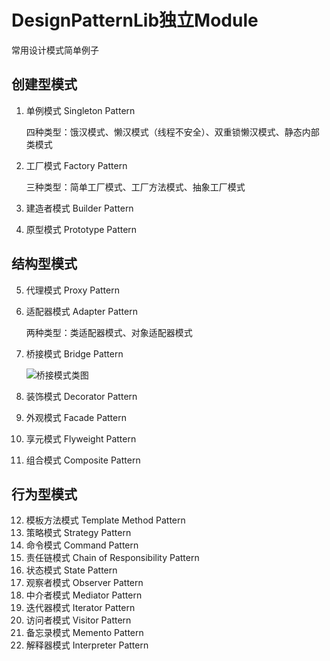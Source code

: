 # DesignPatternLib独立Module
 常用设计模式简单例子   
## 创建型模式
1. 单例模式 Singleton Pattern    

   四种类型：饿汉模式、懒汉模式（线程不安全）、双重锁懒汉模式、静态内部类模式

2. 工厂模式 Factory Pattern    

   三种类型：简单工厂模式、工厂方法模式、抽象工厂模式

3. 建造者模式 Builder Pattern

4. 原型模式 Prototype Pattern
## 结构型模式
5. 代理模式 Proxy Pattern

6. 适配器模式 Adapter Pattern    

   两种类型：类适配器模式、对象适配器模式  

    

7. 桥接模式 Bridge Pattern   

   ![桥接模式类图](E:\Code\MyStudyApp\DesignPatternlib\README.assets\bridge.png)

8. 装饰模式 Decorator Pattern

9. 外观模式 Facade Pattern

10. 享元模式 Flyweight Pattern

11. 组合模式 Composite Pattern
## 行为型模式
12. 模板方法模式 Template Method Pattern
13. 策略模式 Strategy Pattern
14. 命令模式 Command Pattern
15. 责任链模式 Chain of Responsibility Pattern
16. 状态模式 State Pattern
17. 观察者模式 Observer Pattern
18. 中介者模式 Mediator Pattern
19. 迭代器模式 Iterator Pattern
20. 访问者模式 Visitor Pattern
21. 备忘录模式 Memento Pattern
22. 解释器模式 Interpreter Pattern

 